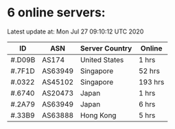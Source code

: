 # 6 online servers:

Latest update at: Mon Jul 27 09:10:12 UTC 2020

| ID | ASN | Server Country | Online |
| -- | --- | -------------- | ------ |
| #.D09B | AS174 | United States | 1 hrs |
| #.7F1D | AS63949 | Singapore | 52 hrs |
| #.0322 | AS45102 | Singapore | 193 hrs |
| #.6740 | AS20473 | Japan | 1 hrs |
| #.2A79 | AS63949 | Japan | 6 hrs |
| #.33B9 | AS63888 | Hong Kong | 5 hrs |

